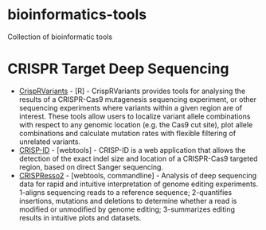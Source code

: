 # bioinformatics-tools
Collection of bioinformatic tools

# CRISPR Target Deep Sequencing
- [CrispRVariants](http://www.bioconductor.org/packages/release/bioc/html/CrispRVariants.html) - [R] - CrispRVariants provides tools for analysing the results of a CRISPR-Cas9 mutagenesis sequencing experiment, or other sequencing experiments where variants within a given region are of interest. These tools allow users to localize variant allele combinations with respect to any genomic location (e.g. the Cas9 cut site), plot allele combinations and calculate mutation rates with flexible filtering of unrelated variants.
- [CRISP-ID](http://crispid.gbiomed.kuleuven.be) - [webtools] - CRISP-ID is a web application that allows the detection of the exact indel size and location of a CRISPR-Cas9 targeted region, based on direct Sanger sequencing. 
- [CRISPResso2](https://github.com/pinellolab/CRISPResso2) - [webtools, commandline] - Analysis of deep sequencing data for rapid and intuitive interpretation of genome editing experiments. 1-aligns sequencing reads to a reference sequence; 2-quantifies insertions, mutations and deletions to determine whether a read is modified or unmodified by genome editing; 3-summarizes editing results in intuitive plots and datasets.
